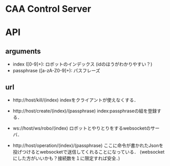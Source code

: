 CAA Control Server
==================

# API

## arguments
- index ([0-9]+): ロボットのインデックス (idのほうがわかりやすい？)
- passphrase ([a-zA-Z0-9]+): パスフレーズ


## url
- http://host/kill/(index)
indexをクライアントが使えなくする．

- http://host/create/(index)/(passphrase)
index:passphraseの組を登録する．

- ws://host/ws/robo/(index)
ロボットとやりとりをするwebsocketのサーバ．

- http://host/operation/(index)/(passphrase)
ここに命令が書かれたJsonを投げつけるとwebsocketで送信してくれることになっている．
(websocketにした方がいいかも？接続数を１に限定すれば安全．)

